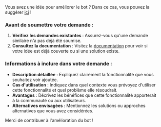 Vous avez une idée pour améliorer le bot ?
Dans ce cas, vous pouvez la suggérer [ici](<{{- link}}>) !

### Avant de soumettre votre demande :
1. **Vérifiez les demandes existantes** : Assurez-vous qu'une demande similaire n'a pas déjà été soumise.
2. **Consultez la documentation** : Visitez la [documentation](<https://dicelette.github.io/>) pour voir si votre idée est déjà couverte ou si une solution existe.

### Informations à inclure dans votre demande :
- **Description détaillée** : Expliquez clairement la fonctionnalité que vous souhaitez voir ajoutée.
- **Cas d'utilisation** : Indiquez dans quel contexte vous prévoyez d'utiliser cette fonctionnalité et quel problème elle résoudrait.
- **Avantages** : Décrivez les bénéfices que cette fonctionnalité apporterait à la communauté ou aux utilisateurs.
- **Alternatives envisagées** : Mentionnez les solutions ou approches alternatives que vous avez considérées.

Merci de contribuer à l'amélioration du bot !